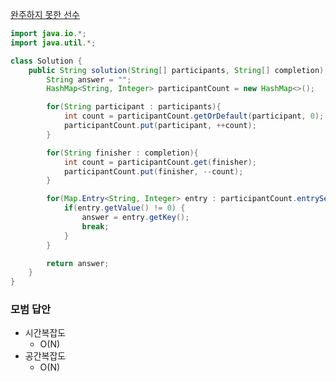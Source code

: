 [완주하지 못한 선수](https://programmers.co.kr/learn/courses/30/lessons/42576)

```java
import java.io.*;
import java.util.*;

class Solution {
    public String solution(String[] participants, String[] completion) {
        String answer = "";
        HashMap<String, Integer> participantCount = new HashMap<>();

        for(String participant : participants){
            int count = participantCount.getOrDefault(participant, 0);
            participantCount.put(participant, ++count);
        }

        for(String finisher : completion){
            int count = participantCount.get(finisher);
            participantCount.put(finisher, --count);
        }

        for(Map.Entry<String, Integer> entry : participantCount.entrySet()){
            if(entry.getValue() != 0) {
                answer = entry.getKey();
                break;
            }
        }

        return answer;
    }
}
```


### 모범 답안  
- 시간복잡도  
    - O(N)  
- 공간복잡도  
    - O(N)  

